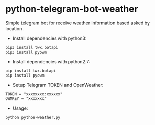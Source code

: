 # python-telegram-bot-weather
Simple telegram bot for receive weather information based asked by location.

- Install dependencies with python3:
```
pip3 install twx.botapi
pip3 install pyowm
```
- Install dependencies with python2.7:
```
pip install twx.botapi
pip install pyowm
```
- Setup Telegram TOKEN and OpenWeather:
```
TOKEN = "xxxxxxxx:xxxxxx"
OWMKEY = "xxxxxxx"
```
- Usage:
```
python python-weather.py
```
